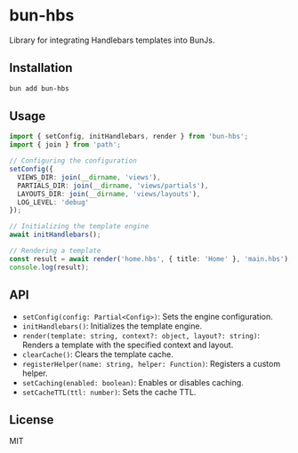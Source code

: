 # bun-hbs

Library for integrating Handlebars templates into BunJs.

## Installation

```bash
bun add bun-hbs
```

## Usage

```typescript
import { setConfig, initHandlebars, render } from 'bun-hbs';
import { join } from 'path';

// Configuring the configuration
setConfig({
  VIEWS_DIR: join(__dirname, 'views'),
  PARTIALS_DIR: join(__dirname, 'views/partials'),
  LAYOUTS_DIR: join(__dirname, 'views/layouts'),
  LOG_LEVEL: 'debug'
});

// Initializing the template engine
await initHandlebars();

// Rendering a template
const result = await render('home.hbs', { title: 'Home' }, 'main.hbs');
console.log(result);
```

## API

- `setConfig(config: Partial<Config>)`: Sets the engine configuration.
- `initHandlebars()`: Initializes the template engine.
- `render(template: string, context?: object, layout?: string)`: Renders a template with the specified context and layout.
- `clearCache()`: Clears the template cache.
- `registerHelper(name: string, helper: Function)`: Registers a custom helper.
- `setCaching(enabled: boolean)`: Enables or disables caching.
- `setCacheTTL(ttl: number)`: Sets the cache TTL.

## License

MIT